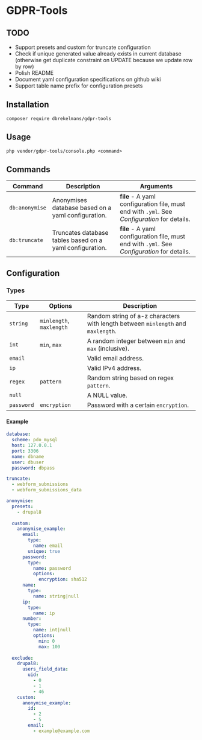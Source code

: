 # GDPR-Tools

## TODO
* Support presets and custom for truncate configuration
* Check if unique generated value already exists in current database (otherwise get duplicate constraint on UPDATE because we update row by row)
* Polish README
* Document yaml configuration specifications on github wiki
* Support table name prefix for configuration presets

## Installation
```
composer require dbrekelmans/gdpr-tools
```

## Usage
```
php vendor/gdpr-tools/console.php <command>
```

## Commands

| Command | Description | Arguments |
| --- | --- | --- |
| `db:anonymise` | Anonymises database based on a yaml configuration. | __file__ - A yaml configuration file, must end with `.yml`. See _Configuration_ for details. |
| `db:truncate` | Truncates database tables based on a yaml configuration. | __file__ - A yaml configuration file, must end with `.yml`. See _Configuration_ for details. |

## Configuration

### Types
| Type | Options | Description |
| --- | --- | --- |
| `string` | `minlength`, `maxlength` | Random string of a-z characters with length between `minlength` and `maxlength`. |
| `int` | `min`, `max` | A random integer between `min` and `max` (inclusive). |
| `email` | | Valid email address. |
| `ip` | | Valid IPv4 address. |
| `regex` | `pattern` | Random string based on regex `pattern`. |
| `null` | | A NULL value. |
| `password` | `encryption` | Password with a certain `encryption`. |

#### Example
```yaml
database:
  scheme: pdo_mysql
  host: 127.0.0.1
  port: 3306
  name: dbname
  user: dbuser
  password: dbpass

truncate:
  - webform_submissions
  - webform_submissions_data

anonymise:
  presets:
    - drupal8
  
  custom:
    anonymise_example:
      email:
        type: 
          name: email
        unique: true
      password:
        type:
          name: password
          options:
            encryption: sha512
      name:
        type: 
          name: string|null
      ip:
        type:
          name: ip
      number:
        type:
          name: int|null
          options:
            min: 0
            max: 100
        
  exclude:
    drupal8:
      users_field_data:
        uid:
          - 0
          - 1
          - 46
    custom:
      anonymise_example:
        id:
          - 2
          - 5
        email:
          - example@example.com
```
